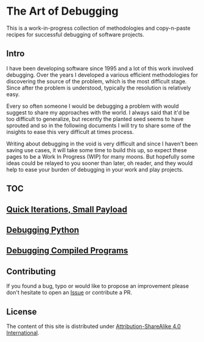 # The Art of Debugging

This is a work-in-progress collection of methodologies and copy-n-paste recipes for successful debugging of software projects.

## Intro

I have been developing software since 1995 and a lot of this work involved debugging. Over the years I developed a various efficient methodologies for discovering the source of the problem, which is the most difficult stage. Since after the problem is understood, typically the resolution is relatively easy.

Every so often someone I would be debugging a problem with would suggest to share my approaches with the world. I always said that it'd be too difficult to generalize, but recently the planted seed seems to have sprouted and so in the following documents I will try to share some of the insights to ease this very difficult at times process.

Writing about debugging in the void is very difficult and since I haven't been saving use cases, it will take some time to build this up, so expect these pages to be a Work In Progress (WIP) for many moons. But hopefully some ideas could be relayed to you sooner than later, oh reader, and they would help to ease your burden of debugging in your work and play projects.


## TOC

## [Quick Iterations, Small Payload](./quick-and-small.md)

## [Debugging Python](./python.md)

## [Debugging Compiled Programs](./compiled.md)


## Contributing

If you found a bug, typo or would like to propose an improvement please don't hesitate to open an [Issue](/Issue) or contribute a PR.


## License

The content of this site is distributed under [Attribution-ShareAlike 4.0 International](./LICENSE-CC-BY-SA).
